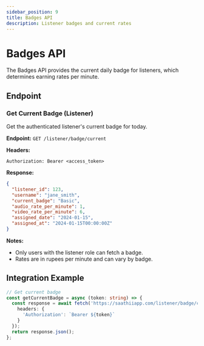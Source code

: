 ```yaml
---
sidebar_position: 9
title: Badges API
description: Listener badges and current rates
---
```


# Badges API

The Badges API provides the current daily badge for listeners, which determines earning rates per minute.

## Endpoint

### Get Current Badge (Listener)

Get the authenticated listener's current badge for today.

**Endpoint:** `GET /listener/badge/current`

**Headers:**
```
Authorization: Bearer <access_token>
```

**Response:**
```json
{
  "listener_id": 123,
  "username": "jane_smith",
  "current_badge": "Basic",
  "audio_rate_per_minute": 1,
  "video_rate_per_minute": 6,
  "assigned_date": "2024-01-15",
  "assigned_at": "2024-01-15T00:00:00Z"
}
```

**Notes:**
- Only users with the listener role can fetch a badge.
- Rates are in rupees per minute and can vary by badge.

## Integration Example

```typescript
// Get current badge
const getCurrentBadge = async (token: string) => {
  const response = await fetch('https://saathiiapp.com/listener/badge/current', {
    headers: {
      'Authorization': `Bearer ${token}`
    }
  });
  return response.json();
};
```


